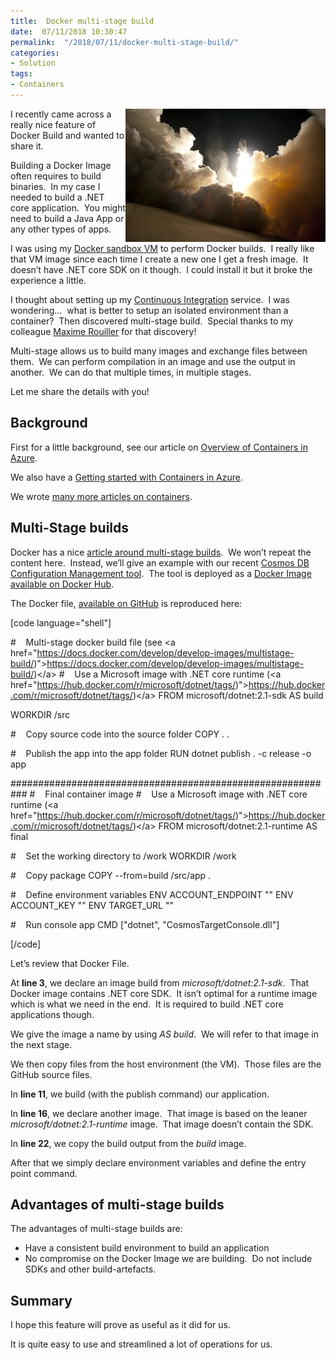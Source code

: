 ```yaml
---
title:  Docker multi-stage build
date:  07/11/2018 10:30:47
permalink:  "/2018/07/11/docker-multi-stage-build/"
categories:
- Solution
tags:
- Containers
---
```

<a href="assets/2018/7/docker-multi-stage-build/dark-flight-launch-73872.jpg"><img style="border:0 currentcolor;float:right;display:inline;background-image:none;" title="dark-flight-launch-73872" src="assets/2018/7/docker-multi-stage-build/dark-flight-launch-73872_thumb.jpg" alt="dark-flight-launch-73872" width="320" height="213" align="right" border="0" /></a>I recently came across a really nice feature of Docker Build and wanted to share it.

Building a Docker Image often requires to build binaries.  In my case I needed to build a .NET core application.  You might need to build a Java App or any other types of apps.

I was using my <a href="https://vincentlauzon.com/2018/04/11/linux-custom-script-docker-sandbox/">Docker sandbox VM</a> to perform Docker builds.  I really like that VM image since each time I create a new one I get a fresh image.  It doesn’t have .NET core SDK on it though.  I could install it but it broke the experience a little.

I thought about setting up my <a href="https://visualstudio.microsoft.com/team-services/continuous-integration/">Continuous Integration</a> service.  I was wondering…  what is better to setup an isolated environment than a container?  Then discovered multi-stage build.  Special thanks to my colleague <a href="https://blog.maximerouiller.com/">Maxime Rouiller</a> for that discovery!

Multi-stage allows us to build many images and exchange files between them.  We can perform compilation in an image and use the output in another.  We can do that multiple times, in multiple stages.

Let me share the details with you!
<h2>Background</h2>
First for a little background, see our article on <a href="https://vincentlauzon.com/2018/04/04/overview-of-docker-containers-in-azure/">Overview of Containers in Azure</a>.

We also have a <a href="https://vincentlauzon.com/2018/04/24/getting-started-with-docker-in-azure/">Getting started with Containers in Azure</a>.

We wrote <a href="https://vincentlauzon.com/tag/containers/">many more articles on containers</a>.
<h2>Multi-Stage builds</h2>
Docker has a nice <a href="https://docs.docker.com/develop/develop-images/multistage-build/">article around multi-stage builds</a>.  We won’t repeat the content here.  Instead, we’ll give an example with our recent <a href="https://vincentlauzon.com/2018/06/20/cosmos-db-configuration-management/">Cosmos DB Configuration Management tool</a>.  The tool is deployed as a <a href="https://hub.docker.com/r/vplauzon/cosmos-db-target-config/">Docker Image available on Docker Hub</a>.

The Docker file, <a href="https://github.com/vplauzon/cosmos-db-target-config/blob/master/CosmosTargetConsole/Dockerfile">available on GitHub</a> is reproduced here:

[code language="shell"]

#    Multi-stage docker build file (see &lt;a href=&quot;https://docs.docker.com/develop/develop-images/multistage-build/)&quot;&gt;https://docs.docker.com/develop/develop-images/multistage-build/)&lt;/a&gt;
#    Use a Microsoft image with .NET core runtime (&lt;a href=&quot;https://hub.docker.com/r/microsoft/dotnet/tags/)&quot;&gt;https://hub.docker.com/r/microsoft/dotnet/tags/)&lt;/a&gt;
FROM microsoft/dotnet:2.1-sdk AS build

WORKDIR /src

#    Copy source code into the source folder
COPY . .

#    Publish the app into the app folder
RUN dotnet publish . -c release -o app

###########################################################
#    Final container image
#    Use a Microsoft image with .NET core runtime (&lt;a href=&quot;https://hub.docker.com/r/microsoft/dotnet/tags/)&quot;&gt;https://hub.docker.com/r/microsoft/dotnet/tags/)&lt;/a&gt;
FROM microsoft/dotnet:2.1-runtime AS final

#    Set the working directory to /work
WORKDIR /work

#    Copy package
COPY --from=build /src/app .

#    Define environment variables
ENV ACCOUNT_ENDPOINT &quot;&quot;
ENV ACCOUNT_KEY &quot;&quot;
ENV TARGET_URL &quot;&quot;

#    Run console app
CMD [&quot;dotnet&quot;, &quot;CosmosTargetConsole.dll&quot;]

[/code]

Let’s review that Docker File.

At <strong>line 3</strong>, we declare an image build from <em>microsoft/dotnet:2.1-sdk</em>.  That Docker image contains .NET core SDK.  It isn’t optimal for a runtime image which is what we need in the end.  It is required to build .NET core applications though.

We give the image a name by using <em>AS build</em>.  We will refer to that image in the next stage.

We then copy files from the host environment (the VM).  Those files are the GitHub source files.

In <strong>line 11</strong>, we build (with the publish command) our application.

In <strong>line 16</strong>, we declare another image.  That image is based on the leaner <em>microsoft/dotnet:2.1-runtime</em> image.  That image doesn’t contain the SDK.

In <strong>line 22</strong>, we copy the build output from the <em>build</em> image.

After that we simply declare environment variables and define the entry point command.
<h2>Advantages of multi-stage builds</h2>
The advantages of multi-stage builds are:
<ul>
 	<li>Have a consistent build environment to build an application</li>
 	<li>No compromise on the Docker Image we are building.  Do not include SDKs and other build-artefacts.</li>
</ul>
<h2>Summary</h2>
I hope this feature will prove as useful as it did for us.

It is quite easy to use and streamlined a lot of operations for us.